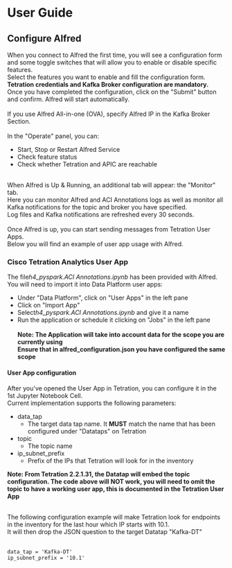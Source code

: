 # User Guide
## Configure Alfred

When you connect to Alfred the first time, you will see a configuration form and some toggle switches that will allow you to enable or disable specific features.<br>
Select the features you want to enable and fill the configuration form.<br>
<b>Tetration credentials and Kafka Broker configuration are mandatory.</b><br>
Once you have completed the configuration, click on the "Submit" button and confirm. Alfred will start automatically.<br>
<br>
If you use Alfred All-in-one (OVA), specify Alfred IP in the Kafka Broker Section.
<br>
<br>
In the "Operate" panel, you can:<br>
- Start, Stop or Restart Alfred Service<br>
- Check feature status<br>
- Check whether Tetration and APIC are reachable<br>
<br>
When Alfred is Up & Running, an additional tab will appear: the "Monitor" tab.<br>
Here you can monitor Alfred and ACI Annotations logs as well as monitor all Kafka notifications for the topic and broker you have specified.
<br>
Log files and Kafka notifications are refreshed every 30 seconds.<br>
<br>
Once Alfred is up, you can start sending messages from Tetration User Apps.<br>
Below you will find an example of user app usage with Alfred.

### Cisco Tetration Analytics User App
The file*h4_pyspark.ACI Annotations.ipynb* has been provided with Alfred.<br> 
You will need to import it into Data Platform user apps:<br>
- Under "Data Platform", click on "User Apps" in the left pane
- Click on "Import App"
- Select*h4_pyspark.ACI Annotations.ipynb* and give it a name
- Run the application or schedule it clicking on "Jobs" in the left pane<br><br>
**Note: The Application will take into account data for the scope you are currently using**<br>
**Ensure that in alfred_configuration.json you have configured the same scope**

#### User App configuration
After you've opened the User App in Tetration, you can configure it in the 1st Jupyter Notebook Cell.
<br>
Current implementation supports the following parameters:<br>
- data_tap
    - The target data tap name. It **MUST** match the name that has been configured under
    "Datataps" on Tetration
- topic
    - The topic name
- ip_subnet_prefix
    - Prefix of the IPs that Tetration will look for in the inventory

**Note: From Tetration 2.2.1.31, the Datatap will embed the topic configuration. The code 
above will NOT work, you will need to omit the topic to have a working user app, this is documented
in the Tetration User App** <br>
    
<br>
The following configuration example will make Tetration look for endpoints in the inventory for the last 
hour which IP starts with 10.1. <br>
It will then drop the JSON question to the target Datatap "Kafka-DT"<br><br>

```
data_tap = 'Kafka-DT'
ip_subnet_prefix = '10.1'
```
